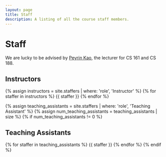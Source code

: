 ```yaml
---
layout: page
title: Staff
description: A listing of all the course staff members.
---
```

# Staff

We are lucky to be advised by [Peyrin Kao](https://peyrin.github.io/), the lecturer for CS 161 and CS 188.

## Instructors

{% assign instructors = site.staffers | where: 'role', 'Instructor' %}
{% for staffer in instructors %}
{{ staffer }}
{% endfor %}

{% assign teaching_assistants = site.staffers | where: 'role', 'Teaching Assistant' %}
{% assign num_teaching_assistants = teaching_assistants | size %}
{% if num_teaching_assistants != 0 %}
## Teaching Assistants

{% for staffer in teaching_assistants %}
{{ staffer }}
{% endfor %}
{% endif %}
